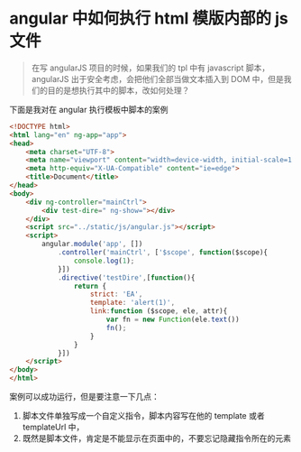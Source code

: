 # angular 中如何执行 html 模版内部的 js 文件

> 在写 angularJS 项目的时候，如果我们的 tpl 中有 javascript 脚本，angularJS 出于安全考虑，会把他们全部当做文本插入到 DOM 中，但是我们的目的是想执行其中的脚本，改如何处理？

下面是我对在 angular 执行模板中脚本的案例

```html
<!DOCTYPE html>
<html lang="en" ng-app="app">
<head>
    <meta charset="UTF-8">
    <meta name="viewport" content="width=device-width, initial-scale=1.0">
    <meta http-equiv="X-UA-Compatible" content="ie=edge">
    <title>Document</title>
</head>
<body>
    <div ng-controller="mainCtrl">
        <div test-dire=" ng-show="></div>
    </div>
    <script src="../static/js/angular.js"></script>
    <script>
        angular.module('app', [])
            .controller('mainCtrl', ['$scope', function($scope){
                console.log(1);
            }])
            .directive('testDire',[function(){
                return {
                    strict: 'EA',
                    template: 'alert(1)',
                    link:function ($scope, ele, attr){
                        var fn = new Function(ele.text())
                        fn();
                    }
                }
            }])
    </script>
</body>
</html>
```

案例可以成功运行，但是要注意一下几点：

1.  脚本文件单独写成一个自定义指令，脚本内容写在他的 template 或者 templateUrl 中，
2.  既然是脚本文件，肯定是不能显示在页面中的，不要忘记隐藏指令所在的元素

